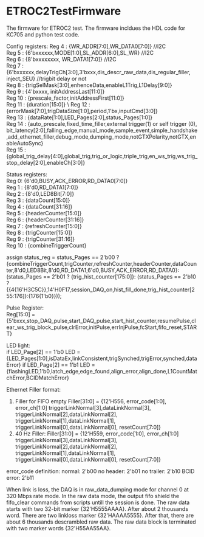 # ETROC2TestFirmware

The firmware for ETROC2 test. The firmware incldues the HDL code for KC705 and python test code.

Config registers:
Reg 4 :  {WR_ADDR[7:0],WR_DATA0[7:0]}                           //I2C \
Reg 5 : {6'bxxxxxx,MODE[1:0],SL_ADDR[6:0],SL_WR}                //I2C \
Reg 6 : {8'bxxxxxxxx, WR_DATA1[7:0]}                            //I2C \
Reg 7 : {6'bxxxxxx,delayTrigCh[3:0],3'bxxx,dis_descr_raw_data,dis_regular_filler, inject_SEU}    //trigbit delay or not \
Reg 8 : {trigSelMask[3:0],enhenceData,enableL1Trig,L1Delay[9:0]}  \
Reg 9 : {4'bxxxx, initAddressLast[11:0]}    \
Reg 10 : {prescale_factor,initAddressFirst[11:0]}   \
Reg 11 : {duration[15:0]} \ 
Reg 12 : {errorMask[7:0],trigDataSize[1:0],period,1'bx,inputCmd[3:0]} \
Reg 13 : {dataRate[1:0],LED_Pages[2:0],status_Pages[1:0]}  \
Reg 14 : {auto_prescale,fixed_time_filler,external trigger(1) or self trigger (0), bit_latency[2:0],falling_edge,manual_mode,sample_event,simple_handshake,add_ethernet_filler,debug_mode,dumping_mode,notGTXPolarity,notGTX,enableAutoSync} \
Reg 15 : {global_trig_delay[4:0],global_trig,trig_or_logic,triple_trig,en_ws_trig,ws_trig_stop_delay[2:0],enableCh[3:0]} 

Status registers:\
Reg 0: {6'd0,BUSY,ACK_ERROR,RD_DATA0[7:0]} \
Reg 1 : {8'd0,RD_DATA1[7:0]} \
Reg 2 : {8'd0,LED8Bit[7:0]} \
Reg 3 : {dataCount[15:0]} \
Reg 4 : {dataCount[31:16]} \
Reg 5 : {headerCounter[15:0]} \
Reg 6 : {headerCounter[31:16]} \
Reg 7 : {refreshCounter[15:0]} \
Reg 8 : {trigCounter[15:0]} \
Reg 9 : {trigCounter[31:16]} \
Reg 10 : {combineTriggerCount}  

assign status_reg = status_Pages == 2'b00 ? {combineTriggerCount,trigCounter,refreshCounter,headerCounter,dataCounter,8'd0,LED8Bit,8'd0,RD_DATA1,6'd0,BUSY,ACK_ERROR,RD_DATA0}: 
                     (status_Pages == 2'b01 ? {trig_hist_counter[175:0]}:
                     (status_Pages == 2'b10 ? {{4{16'H3C5C}},14'H0F17,session_DAQ_on,hist_fill_done,trig_hist_counter[255:176]}:{176{1'b0}}));

Pulse Register: \
Reg[15:0] = {5'bxxx,stop_DAQ_pulse,start_DAQ_pulse,start_hist_counter,resumePulse,clear_ws_trig_block_pulse,clrError,initPulse,errInjPulse,fcStart,fifo_reset,START} 

LED light: \
if LED_Page[2] == 1'b0
  LED = {LED_Pages[1:0],isDataEx,linkConsistent,trigSynched,trigError,synched,dataError}
if LED_Page[2] == 1'b1
  LED = {flashingLED,1'b0,latch_edge,edge_found,align_error,align_done,L1CountMatchError,BCIDMatchError}

  Ethernet Filler format:
  1. Filler for FIFO empty
  Filler[31:0] = {12'H556,
                  error_code[1:0],
                  error_ch[1:0]
                  triggerLinkNormal[3],dataLinkNormal[3],
                  triggerLinkNormal[2],dataLinkNormal[2],
                  triggerLinkNormal[1],dataLinkNormal[1],
                  triggerLinkNormal[0],dataLinkNormal[0],
                  resetCount[7:0]}
2. 40 Hz Filler:
  Filler[31:0] = {12'H559,
                  error_code[1:0],
                  error_ch[1:0]
                  triggerLinkNormal[3],dataLinkNormal[3],
                  triggerLinkNormal[2],dataLinkNormal[2],
                  triggerLinkNormal[1],dataLinkNormal[1],
                  triggerLinkNormal[0],dataLinkNormal[0],
                  resetCount[7:0]}

error_code definition:
normal: 2'b00
no header: 2'b01
no trailer: 2'b10
BCID error: 2'b11

When link is loss, the DAQ is in raw_data_dumping mode for channel 0 at 320 Mbps rate mode. In the raw data mode, the output fifo shield the fifo_clear commands from scripts untill the session is done.
The raw data starts with two 32-bit marker {32'H5555AAAA}. After about 2 thousands word. There are two linkloss marker {32'HAAAA5555}. After that, there are about 6 thousands descrambled raw data. The raw data block is terminated with two marker words {32'H55AA55AA}. 
